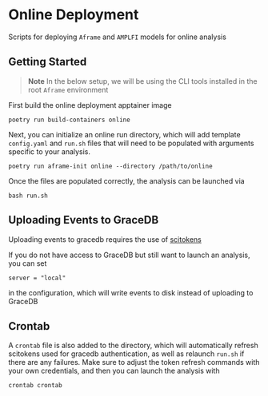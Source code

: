 # Online Deployment
Scripts for deploying `Aframe` and `AMPLFI` models for online analysis  

## Getting Started

> **Note** In the below setup, we will be using the CLI tools installed in the root `Aframe` environment

First build the online deployment apptainer image
```
poetry run build-containers online
```

Next, you can initialize an online run directory, which will add template `config.yaml` and `run.sh` files that will need to be populated with arguments specific to your analysis.

```
poetry run aframe-init online --directory /path/to/online
```

Once the files are populated correctly, the analysis can be launched via

```console
bash run.sh
```

## Uploading Events to GraceDB

Uploading events to gracedb requires the use of [scitokens](https://computing.docs.ligo.org/guide/auth/scitokens/?h=sci#scitokens)

If you do not have access to GraceDB but still want to launch an analysis, you can set

```
server = "local"
```

in the configuration, which will write events to disk instead of uploading to GraceDB

## Crontab

A `crontab` file is also added to the directory, which will automatically refresh scitokens used for gracedb authentication, as well as relaunch `run.sh` if there are any failures. Make sure to adjust the token refresh commands with your own credentials, and then you can launch the analysis with

```
crontab crontab
```
